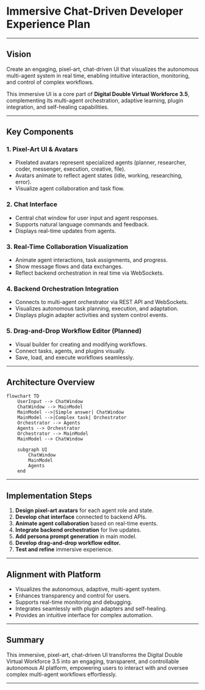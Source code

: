 # Immersive Chat-Driven Developer Experience Plan

---

## Vision

Create an engaging, pixel-art, chat-driven UI that visualizes the autonomous multi-agent system in real time, enabling intuitive interaction, monitoring, and control of complex workflows.

This immersive UI is a core part of **Digital Double Virtual Workforce 3.5**, complementing its multi-agent orchestration, adaptive learning, plugin integration, and self-healing capabilities.

---

## Key Components

### 1. Pixel-Art UI & Avatars
- Pixelated avatars represent specialized agents (planner, researcher, coder, messenger, execution, creative, file).
- Avatars animate to reflect agent states (idle, working, researching, error).
- Visualize agent collaboration and task flow.

### 2. Chat Interface
- Central chat window for user input and agent responses.
- Supports natural language commands and feedback.
- Displays real-time updates from agents.

### 3. Real-Time Collaboration Visualization
- Animate agent interactions, task assignments, and progress.
- Show message flows and data exchanges.
- Reflect backend orchestration in real time via WebSockets.

### 4. Backend Orchestration Integration
- Connects to multi-agent orchestrator via REST API and WebSockets.
- Visualizes autonomous task planning, execution, and adaptation.
- Displays plugin adapter activities and system control events.

### 5. Drag-and-Drop Workflow Editor (Planned)
- Visual builder for creating and modifying workflows.
- Connect tasks, agents, and plugins visually.
- Save, load, and execute workflows seamlessly.

---

## Architecture Overview

```mermaid
flowchart TD
    UserInput --> ChatWindow
    ChatWindow --> MainModel
    MainModel -->|Simple answer| ChatWindow
    MainModel -->|Complex task| Orchestrator
    Orchestrator --> Agents
    Agents --> Orchestrator
    Orchestrator --> MainModel
    MainModel --> ChatWindow

    subgraph UI
        ChatWindow
        MainModel
        Agents
    end
```

---

## Implementation Steps

1. **Design pixel-art avatars** for each agent role and state.
2. **Develop chat interface** connected to backend APIs.
3. **Animate agent collaboration** based on real-time events.
4. **Integrate backend orchestration** for live updates.
5. **Add persona prompt generation** in main model.
6. **Develop drag-and-drop workflow editor.**
7. **Test and refine** immersive experience.

---

## Alignment with Platform

- Visualizes the autonomous, adaptive, multi-agent system.
- Enhances transparency and control for users.
- Supports real-time monitoring and debugging.
- Integrates seamlessly with plugin adapters and self-healing.
- Provides an intuitive interface for complex automation.

---

## Summary

This immersive, pixel-art, chat-driven UI transforms the Digital Double Virtual Workforce 3.5 into an engaging, transparent, and controllable autonomous AI platform, empowering users to interact with and oversee complex multi-agent workflows effortlessly.

---